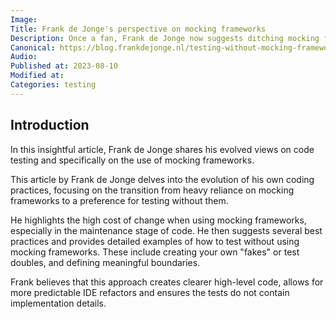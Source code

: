 ```yaml
---
Image:
Title: Frank de Jonge's perspective on mocking frameworks
Description: Once a fan, Frank de Jonge now suggests ditching mocking frameworks for real implementations to simplify code testing.
Canonical: https://blog.frankdejonge.nl/testing-without-mocking-frameworks/
Audio:
Published at: 2023-08-10
Modified at: 
Categories: testing
---
```


## Introduction

In this insightful article, Frank de Jonge shares his evolved views on code testing and specifically on the use of mocking frameworks.

This article by Frank de Jonge delves into the evolution of his own coding practices, focusing on the transition from heavy reliance on mocking frameworks to a preference for testing without them.

He highlights the high cost of change when using mocking frameworks, especially in the maintenance stage of code. He then suggests several best practices and provides detailed examples of how to test without using mocking frameworks. These include creating your own "fakes" or test doubles, and defining meaningful boundaries.

Frank believes that this approach creates clearer high-level code, allows for more predictable IDE refactors and ensures the tests do not contain implementation details.

